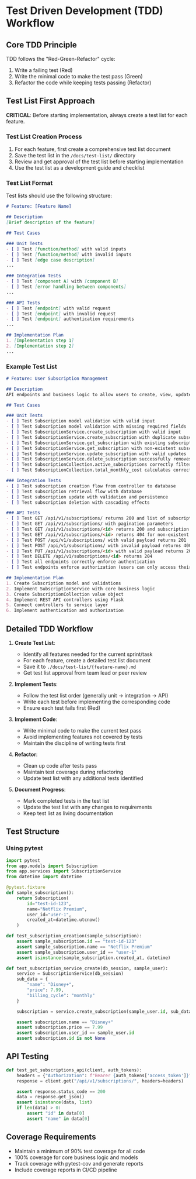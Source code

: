 # Test Driven Development (TDD) Workflow

## Core TDD Principle

TDD follows the "Red-Green-Refactor" cycle:
1. Write a failing test (Red)
2. Write the minimal code to make the test pass (Green)
3. Refactor the code while keeping tests passing (Refactor)

## Test List First Approach

**CRITICAL**: Before starting implementation, always create a test list for each feature.

### Test List Creation Process

1. For each feature, first create a comprehensive test list document
2. Save the test list in the `/docs/test-list/` directory
3. Review and get approval of the test list before starting implementation
4. Use the test list as a development guide and checklist

### Test List Format

Test lists should use the following structure:

```markdown
# Feature: [Feature Name]

## Description
[Brief description of the feature]

## Test Cases

### Unit Tests
- [ ] Test [function/method] with valid inputs
- [ ] Test [function/method] with invalid inputs
- [ ] Test [edge case description]
...

### Integration Tests
- [ ] Test [component A] with [component B]
- [ ] Test [error handling between components]
...

### API Tests
- [ ] Test [endpoint] with valid request
- [ ] Test [endpoint] with invalid request
- [ ] Test [endpoint] authentication requirements
...

## Implementation Plan
1. [Implementation step 1]
2. [Implementation step 2]
...
```

### Example Test List

```markdown
# Feature: User Subscription Management

## Description
API endpoints and business logic to allow users to create, view, update and delete their subscriptions.

## Test Cases

### Unit Tests
- [ ] Test Subscription model validation with valid input
- [ ] Test Subscription model validation with missing required fields
- [ ] Test SubscriptionService.create_subscription with valid input
- [ ] Test SubscriptionService.create_subscription with duplicate subscription name
- [ ] Test SubscriptionService.get_subscription with existing subscription
- [ ] Test SubscriptionService.get_subscription with non-existent subscription
- [ ] Test SubscriptionService.update_subscription with valid updates
- [ ] Test SubscriptionService.delete_subscription successfully removes subscription
- [ ] Test SubscriptionCollection.active_subscriptions correctly filters
- [ ] Test SubscriptionCollection.total_monthly_cost calculates correctly

### Integration Tests
- [ ] Test subscription creation flow from controller to database
- [ ] Test subscription retrieval flow with database
- [ ] Test subscription update with validation and persistence
- [ ] Test subscription deletion with cascading effects

### API Tests
- [ ] Test GET /api/v1/subscriptions/ returns 200 and list of subscriptions
- [ ] Test GET /api/v1/subscriptions/ with pagination parameters
- [ ] Test GET /api/v1/subscriptions/<id> returns 200 and subscription details
- [ ] Test GET /api/v1/subscriptions/<id> returns 404 for non-existent subscription
- [ ] Test POST /api/v1/subscriptions/ with valid payload returns 201
- [ ] Test POST /api/v1/subscriptions/ with invalid payload returns 400
- [ ] Test PUT /api/v1/subscriptions/<id> with valid payload returns 200
- [ ] Test DELETE /api/v1/subscriptions/<id> returns 204
- [ ] Test all endpoints correctly enforce authentication
- [ ] Test endpoints enforce authorization (users can only access their own subscriptions)

## Implementation Plan
1. Create Subscription model and validations
2. Implement SubscriptionService with core business logic
3. Create SubscriptionCollection value object
4. Implement REST API controllers using Flask
5. Connect controllers to service layer
6. Implement authentication and authorization
```

## Detailed TDD Workflow

1. **Create Test List**:
   - Identify all features needed for the current sprint/task
   - For each feature, create a detailed test list document
   - Save it to `./docs/test-list/{feature-name}.md`
   - Get test list approval from team lead or peer review

2. **Implement Tests**:
   - Follow the test list order (generally unit → integration → API)
   - Write each test before implementing the corresponding code
   - Ensure each test fails first (Red)

3. **Implement Code**:
   - Write minimal code to make the current test pass
   - Avoid implementing features not covered by tests
   - Maintain the discipline of writing tests first

4. **Refactor**:
   - Clean up code after tests pass
   - Maintain test coverage during refactoring
   - Update test list with any additional tests identified

5. **Document Progress**:
   - Mark completed tests in the test list
   - Update the test list with any changes to requirements
   - Keep test list as living documentation

## Test Structure

### Using pytest

```python
import pytest
from app.models import Subscription
from app.services import SubscriptionService
from datetime import datetime

@pytest.fixture
def sample_subscription():
    return Subscription(
        id="test-id-123",
        name="Netflix Premium",
        user_id="user-1",
        created_at=datetime.utcnow()
    )

def test_subscription_creation(sample_subscription):
    assert sample_subscription.id == "test-id-123"
    assert sample_subscription.name == "Netflix Premium"
    assert sample_subscription.user_id == "user-1"
    assert isinstance(sample_subscription.created_at, datetime)

def test_subscription_service_create(db_session, sample_user):
    service = SubscriptionService(db_session)
    sub_data = {
        "name": "Disney+",
        "price": 7.99,
        "billing_cycle": "monthly"
    }

    subscription = service.create_subscription(sample_user.id, sub_data)

    assert subscription.name == "Disney+"
    assert subscription.price == 7.99
    assert subscription.user_id == sample_user.id
    assert subscription.id is not None
```

## API Testing

```python
def test_get_subscriptions_api(client, auth_tokens):
    headers = {"Authorization": f"Bearer {auth_tokens['access_token']}"}
    response = client.get("/api/v1/subscriptions/", headers=headers)

    assert response.status_code == 200
    data = response.get_json()
    assert isinstance(data, list)
    if len(data) > 0:
        assert "id" in data[0]
        assert "name" in data[0]
```

## Coverage Requirements

- Maintain a minimum of 90% test coverage for all code
- 100% coverage for core business logic and models
- Track coverage with pytest-cov and generate reports
- Include coverage reports in CI/CD pipeline
